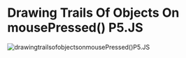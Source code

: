 # Drawing Trails Of Objects On mousePressed() P5.JS



![drawingtrailsofobjectsonmousePressed()P5.JS](assets/trail.gif)
